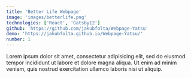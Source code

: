 ```yaml
---
title: 'Better Life Webpage'
image: 'images/betterlife.png'
technologies: ['React', 'Gatsby12']
github: 'https://github.com/jakubfolta/Webpage-Yatsu'
demo: 'https://jakubfolta.github.io/Webpage-Yatsu/'
number: 1
---
```

Lorem ipsum dolor sit amet, consectetur adipisicing elit, sed do eiusmod tempor incididunt ut labore et dolore magna aliqua. Ut enim ad minim veniam, quis nostrud exercitation ullamco laboris nisi ut aliquip.